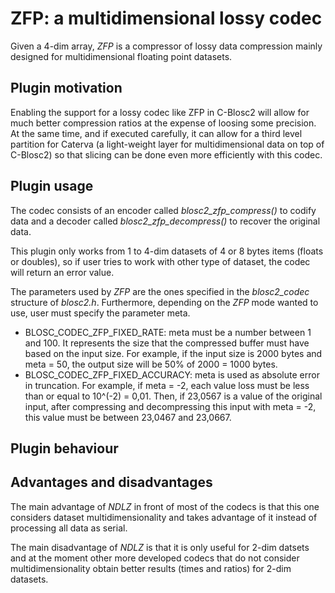 ZFP: a multidimensional lossy codec
=============================================================================

Given a 4-dim array, *ZFP* is a compressor of lossy data compression mainly designed for multidimensional floating point datasets.

Plugin motivation
--------------------

Enabling the support for a lossy codec like ZFP in C-Blosc2 will allow for much better compression ratios at the expense of loosing some precision.  At the same time, and if executed carefully, it can allow for a third level partition for Caterva (a light-weight layer for multidimensional data on top of C-Blosc2) so that slicing can be done even more efficiently with this codec.

Plugin usage
-------------------

The codec consists of an encoder called *blosc2_zfp_compress()* to codify data and
a decoder called *blosc2_zfp_decompress()* to recover the original data.

This plugin only works from 1 to 4-dim datasets of 4 or 8 bytes items (floats or doubles),
so if user tries to work with other type of dataset, the codec will return an error value.

The parameters used by *ZFP* are the ones specified in the *blosc2_codec*
structure of *blosc2.h*.
Furthermore, depending on the *ZFP* mode wanted to use, user must specify the parameter meta.

- BLOSC_CODEC_ZFP_FIXED_RATE: meta must be a number between 1 and 100. It represents the size that the compressed buffer must have based on the input size. For example, if the input size is 2000 bytes and meta = 50, the output size will be 50% of 2000 = 1000 bytes.
- BLOSC_CODEC_ZFP_FIXED_ACCURACY: meta is used as absolute error in truncation. For example, if meta = -2, each value loss must be less than or equal to 10^(-2) = 0,01. Then, if 23,0567 is a value of the original input, after compressing and decompressing this input with meta = -2, this value must be between 23,0467 and 23,0667.

Plugin behaviour
-------------------


Advantages and disadvantages
------------------------------

The main advantage of *NDLZ* in front of most of the codecs is that this one
considers dataset multidimensionality and takes advantage of it instead of
processing all data as serial.

The main disadvantage of *NDLZ* is that it is only useful for 2-dim datsets
and at the moment other more developed
codecs that do not consider multidimensionality obtain better results
(times and ratios) for 2-dim datasets.
